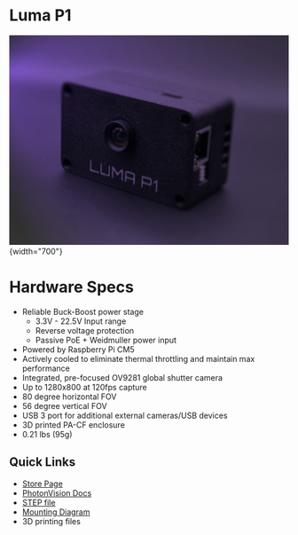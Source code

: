 # Luma P1

![Luma P1](img/P1%20Cover.jpg){width="700"}

# Hardware Specs
* Reliable Buck-Boost power stage
    * 3.3V - 22.5V Input range
    * Reverse voltage protection
    * Passive PoE + Weidmuller power input
* Powered by Raspberry Pi CM5
* Actively cooled to eliminate thermal throttling and maintain max performance
* Integrated, pre-focused OV9281 global shutter camera
* Up to 1280x800 at 120fps capture
* 80 degree horizontal FOV
* 56 degree vertical FOV
* USB 3 port for additional external cameras/USB devices
* 3D printed PA-CF enclosure
* 0.21 lbs (95g)

## Quick Links
* [Store Page](https://luma.vision/products/p1)
* [PhotonVision Docs](https://docs.photonvision.org/en/latest/)
* [STEP file](files/P1%20Assembly%20Public.step)
* [Mounting Diagram](files/P1%20Assembly%20Public%20Drawing.pdf)
* 3D printing files